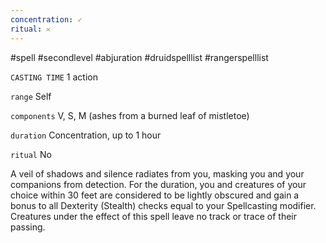 ```yaml
---
concentration: ✓
ritual: 𐄂
---
```

#spell #secondlevel #abjuration #druidspelllist #rangerspelllist

`CASTING TIME`
1 action

`range`
Self

`components`
V, S, M (ashes from a burned leaf of mistletoe)

`duration`
Concentration, up to 1 hour

`ritual`
No

A veil of shadows and silence radiates from you, masking you and your companions from detection. For the duration, you and creatures of your choice within 30 feet are considered to be lightly obscured and gain a bonus to all Dexterity (Stealth) checks equal to your Spellcasting modifier. Creatures under the effect of this spell leave no track or trace of their passing.